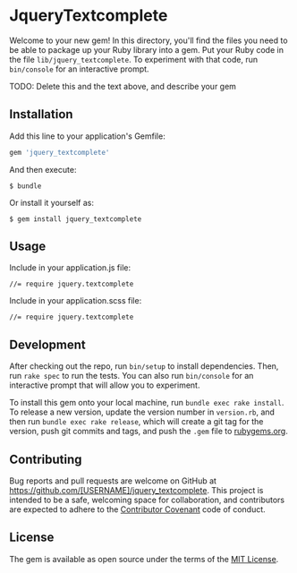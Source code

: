 # JqueryTextcomplete

Welcome to your new gem! In this directory, you'll find the files you need to be able to package up your Ruby library into a gem. Put your Ruby code in the file `lib/jquery_textcomplete`. To experiment with that code, run `bin/console` for an interactive prompt.

TODO: Delete this and the text above, and describe your gem

## Installation

Add this line to your application's Gemfile:

```ruby
gem 'jquery_textcomplete'
```

And then execute:

    $ bundle

Or install it yourself as:

    $ gem install jquery_textcomplete

## Usage

Include in your application.js file:

    //= require jquery.textcomplete

Include in your application.scss file:

    //= require jquery.textcomplete

## Development

After checking out the repo, run `bin/setup` to install dependencies. Then, run `rake spec` to run the tests. You can also run `bin/console` for an interactive prompt that will allow you to experiment.

To install this gem onto your local machine, run `bundle exec rake install`. To release a new version, update the version number in `version.rb`, and then run `bundle exec rake release`, which will create a git tag for the version, push git commits and tags, and push the `.gem` file to [rubygems.org](https://rubygems.org).

## Contributing

Bug reports and pull requests are welcome on GitHub at https://github.com/[USERNAME]/jquery_textcomplete. This project is intended to be a safe, welcoming space for collaboration, and contributors are expected to adhere to the [Contributor Covenant](http://contributor-covenant.org) code of conduct.


## License

The gem is available as open source under the terms of the [MIT License](http://opensource.org/licenses/MIT).
